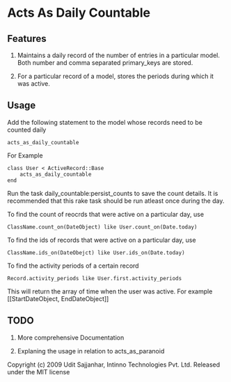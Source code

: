 Acts As Daily Countable
=======================

Features
--------

1. Maintains a daily record of the number of entries in a particular model. Both number and comma separated primary_keys are stored.

2. For a particular record of a model, stores the periods during which it was active.


Usage
-----

Add the following statement to the model whose records need to be counted daily 

	acts_as_daily_countable 

For Example

	class User < ActiveRecord::Base
		acts_as_daily_countable
	end

Run the task daily_countable:persist_counts to save the count details. 
It is recommended that this rake task should be run atleast once during the day.

To find the count of reocrds that were active on a particular day, use
	
	ClassName.count_on(DateObject) like User.count_on(Date.today)


To find the ids of records that were active on a particular day, use

	ClassName.ids_on(DateObejct) like User.ids_on(Date.today)


To find the activity periods of a certain record
	
	Record.activity_periods like User.first.activity_periods

This will return the array of time when the user was active. For example [[StartDateObject, EndDateObject]]



TODO
----

1. More comprehensive Documentation

2. Explaning the usage in relation to acts_as_paranoid



Copyright (c) 2009 Udit Sajjanhar, Intinno Technologies Pvt. Ltd.
Released under the MIT license
